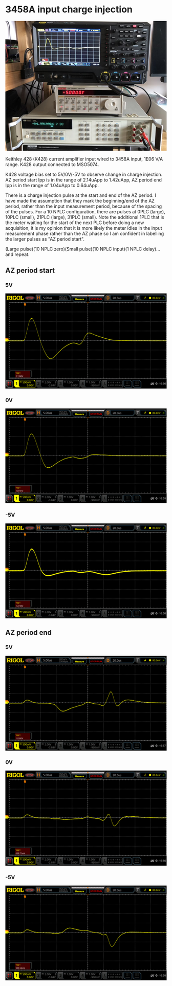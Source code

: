 # 3458A input charge injection

![Setup](images/Setup.jpg)

Keithley 428 (K428) current amplifier input wired to 3458A input, 1E06 V/A range. K428 output connected to MSO5074.

K428 voltage bias set to 5V/0V/-5V to observe change in charge injection. AZ period start Ipp is in the range of 2.14uApp to 1.42uApp, AZ period end Ipp is in the range of 1.04uApp to 0.64uApp.

There is a charge injection pulse at the start and end of the AZ period. I have made the assumption that they mark the beginning/end of the AZ period, rather than the input measurement period, because of the spacing of the pulses. For a 10 NPLC configuration, there are pulses at 0PLC (large), 10PLC (small), 21PLC (large), 31PLC (small). Note the additional 1PLC that is the meter waiting for the start of the next PLC before doing a new acquisition, it is my opinion that it is more likely the meter idles in the input measurement phase rather than the AZ phase so I am confident in labelling the larger pulses as "AZ period start".

(Large pulse)(10 NPLC zero)(Small pulse)(10 NPLC input)(1 NPLC delay)... and repeat.

## AZ period start

### 5V
![Beginning5V](images/AZ_start_5V_bias.png)

### 0V
![Beginning0V](images/AZ_start_0V_bias.png)

### -5V
![Beginning-5V](images/AZ_start_-5V_bias.png)

## AZ period end

### 5V
![End5V](images/AZ_end_5V_bias.png)

### 0V
![End0V](images/AZ_end_0V_bias.png)

### -5V
![End-5V](images/AZ_end_-5V_bias.png)
